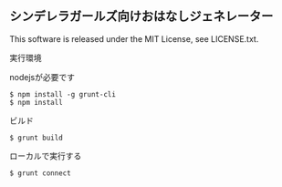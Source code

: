 シンデレラガールズ向けおはなしジェネレーター
-----------------------------------------------------

This software is released under the MIT License, see LICENSE.txt.

実行環境

nodejsが必要です
```
$ npm install -g grunt-cli
$ npm install
```


ビルド
```
$ grunt build
```

ローカルで実行する
```
$ grunt connect
```
